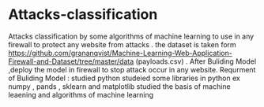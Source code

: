 # Attacks-classification
Attacks classification by some algorithms of machine learning to use in any firewall to protect any website from attacks .
the dataset is taken form https://github.com/grananqvist/Machine-Learning-Web-Application-Firewall-and-Dataset/tree/master/data (payloads.csv) .
After Buliding Model ,deploy the model in firewall to stop attack occur in any website. 
Requrment of Buliding Model : 
studied python 
studeied some libraries in python ex numpy , pands , sklearn and matplotlib
studied the basis of machine leaening and algorithms of machine learning 


